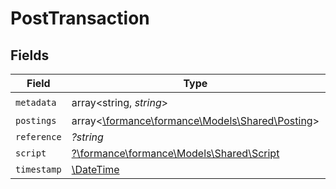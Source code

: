 # PostTransaction


## Fields

| Field                                                                             | Type                                                                              | Required                                                                          | Description                                                                       | Example                                                                           |
| --------------------------------------------------------------------------------- | --------------------------------------------------------------------------------- | --------------------------------------------------------------------------------- | --------------------------------------------------------------------------------- | --------------------------------------------------------------------------------- |
| `metadata`                                                                        | array<string, *string*>                                                           | :heavy_check_mark:                                                                | N/A                                                                               | {"admin":"true"}                                                                  |
| `postings`                                                                        | array<[\formance\formance\Models\Shared\Posting](../../Models/Shared/Posting.md)> | :heavy_minus_sign:                                                                | N/A                                                                               |                                                                                   |
| `reference`                                                                       | *?string*                                                                         | :heavy_minus_sign:                                                                | N/A                                                                               | ref:001                                                                           |
| `script`                                                                          | [?\formance\formance\Models\Shared\Script](../../Models/Shared/Script.md)         | :heavy_minus_sign:                                                                | N/A                                                                               |                                                                                   |
| `timestamp`                                                                       | [\DateTime](https://www.php.net/manual/en/class.datetime.php)                     | :heavy_minus_sign:                                                                | N/A                                                                               |                                                                                   |